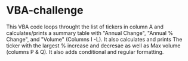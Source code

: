 # VBA-challenge
This VBA code loops throught the list of tickers in column A and calculates/prints a summary table with "Annual Change", "Annual % Change", and "Volume" (Columns I -L). It also 
calculates and prints The ticker with the largest % increase and decresae as well as Max volume (columns P & Q). It also adds conditional and regular formatting. 
